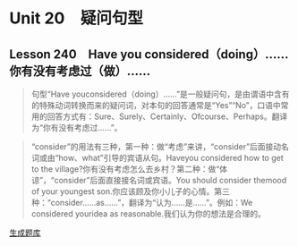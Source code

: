 ﻿ # Unit 20　疑问句型
 ## Lesson 240　Have you considered（doing）……你有没有考虑过（做）……
 
> 句型“Have youconsidered（doing）……”是一般疑问句，是由谓语中含有的特殊动词转换而来的疑问词，对本句的回答通常是“Yes”“No”，口语中常用的回答方式有：Sure、Surely、Certainly、Ofcourse、Perhaps。翻译为“你有没有考虑过……”。

> “consider”的用法有三种，第一种：做“考虑”来讲，“consider”后面接动名词或由“how、what”引导的宾语从句。Haveyou considered how to get to the village?你有没有考虑怎么去乡村？第二种：做“体谅”，“consider”后面直接接名词或宾语。You should consider themood of your youngest son.你应该顾及你小儿子的心情。第三种：“consider……as……”，翻译为“认为……是……”。例如：We considered youridea as reasonable.我们认为你的想法是合理的。


 [生成题库](./question/f240.json)